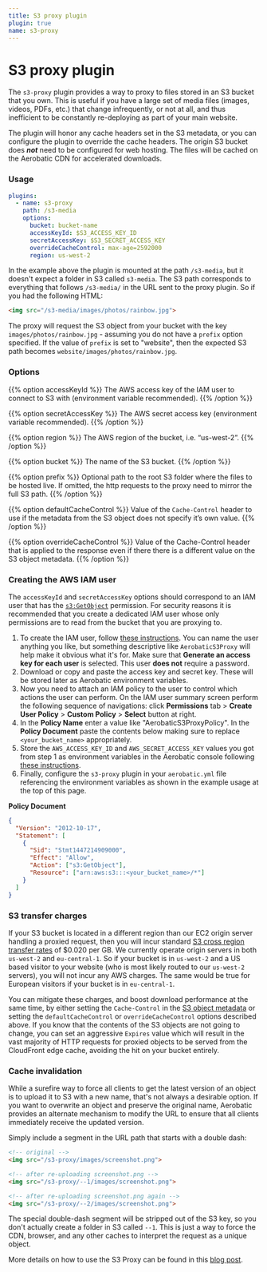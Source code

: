 ```yaml
---
title: S3 proxy plugin
plugin: true
name: s3-proxy
---
```


# S3 proxy plugin

The `s3-proxy` plugin provides a way to proxy to files stored in an S3 bucket that you own. This is useful if you have a large set of media files (images, videos, PDFs, etc.) that change infrequently, or not at all, and thus inefficient to be constantly re-deploying as part of your main website.

The plugin will honor any cache headers set in the S3 metadata, or you can configure the plugin to override the cache headers. The origin S3 bucket does **_not_** need to be configured for web hosting. The files will be cached on the Aerobatic CDN for accelerated downloads.

### Usage

```yaml
plugins:
  - name: s3-proxy
    path: /s3-media
    options:
      bucket: bucket-name
      accessKeyId: $S3_ACCESS_KEY_ID
      secretAccessKey: $S3_SECRET_ACCESS_KEY
      overrideCacheControl: max-age=2592000
      region: us-west-2
```

In the example above the plugin is mounted at the path `/s3-media`, but it doesn't expect a folder in S3 called `s3-media`. The S3 path corresponds to everything that follows `/s3-media/` in the URL sent to the proxy plugin. So if you had the following HTML:

```html
<img src="/s3-media/images/photos/rainbow.jpg">
```

The proxy will request the S3 object from your bucket with the key `images/photos/rainbow.jpg` - assuming you do not have a `prefix` option specified. If the value of `prefix` is set to "website", then the expected S3 path becomes `website/images/photos/rainbow.jpg`.

### Options

{{% option accessKeyId %}}
The AWS access key of the IAM user to connect to S3 with (environment variable recommended).
{{% /option %}}

{{% option secretAccessKey %}}
The AWS secret access key (environment variable recommended).
{{% /option %}}

{{% option region %}}
The AWS region of the bucket, i.e. “us-west-2”.
{{% /option %}}

{{% option bucket %}}
The name of the S3 bucket.
{{% /option %}}

{{% option prefix %}}
Optional path to the root S3 folder where the files to be hosted live. If omitted, the http requests to the proxy need to mirror the full S3 path.
{{% /option %}}

{{% option defaultCacheControl %}}
Value of the `Cache-Control` header to use if the metadata from the S3 object does not specify it’s own value.
{{% /option %}}

{{% option overrideCacheControl %}}
Value of the Cache-Control header that is applied to the response even if there there is a different value on the S3 object metadata.
{{% /option %}}

<a id="create-iam-user"></a>

### Creating the AWS IAM user

The `accessKeyId` and `secretAccessKey` options should correspond to an IAM user that has the [`s3:GetObject`](http://docs.aws.amazon.com/AmazonS3/latest/API/RESTObjectGET.html) permission. For security reasons it is recommended that you create a dedicated IAM user whose only permissions are to read from the bucket that you are proxying to.

1. To create the IAM user, follow [these instructions](http://docs.aws.amazon.com/IAM/latest/UserGuide/id_users_create.html#id_users_create_console). You can name the user anything you like, but something descriptive like `AerobaticS3Proxy` will help make it obvious what it's for. Make sure that **Generate an access key for each user** is selected. This user **does not** require a password.
2. Download or copy and paste the access key and secret key. These will be stored later as Aerobatic environment variables.
3. Now you need to attach an IAM policy to the user to control which actions the user can perform. On the IAM user summary screen perform the following sequence of navigations: click **Permissions** tab > **Create User Policy** > **Custom Policy** > **Select** button at right.
4. In the **Policy Name** enter a value like "AerobaticS3ProxyPolicy". In the **Policy Document** paste the contents below making sure to replace `<your_bucket_name>` appropriately.
5. Store the `AWS_ACCESS_KEY_ID` and `AWS_SECRET_ACCESS_KEY` values you got from step 1 as environment variables in the Aerobatic console following [these instructions](/docs/configuration#environment-variables).
6. Finally, configure the `s3-proxy` plugin in your `aerobatic.yml` file referencing the environment variables as shown in the example usage at the top of this page.

**Policy Document**

```json
{
  "Version": "2012-10-17",
  "Statement": [
    {
      "Sid": "Stmt1447214909000",
      "Effect": "Allow",
      "Action": ["s3:GetObject"],
      "Resource": ["arn:aws:s3:::<your_bucket_name>/*"]
    }
  ]
}
```

<a id="transfer-charges"></a>

### S3 transfer charges

If your S3 bucket is located in a different region than our EC2 origin server handling a proxied request, then you will incur standard [S3 cross region transfer rates](https://aws.amazon.com/s3/pricing/) of $0.020 per GB. We currently operate origin servers in both `us-west-2` and `eu-central-1`. So if your bucket is in `us-west-2` and a US based visitor to your website (who is most likely routed to our `us-west-2` servers), you will not incur any AWS charges. The same would be true for European visitors if your bucket is in `eu-central-1`.

You can mitigate these charges, and boost download performance at the same time, by either setting the `Cache-Control` in the [S3 object metadata](http://docs.aws.amazon.com/AmazonCloudFront/latest/DeveloperGuide/Expiration.html#ExpirationAddingHeadersInS3) or setting the `defaultCacheControl` or `overrideCacheControl` options described above. If you know that the contents of the S3 objects are not going to change, you can set an aggressive `Expires` value which will result in the vast majority of HTTP requests for proxied objects to be served from the CloudFront edge cache, avoiding the hit on your bucket entirely.

### Cache invalidation

While a surefire way to force all clients to get the latest version of an object is to upload it to S3 with a new name, that's not always a desirable option. If you want to overwrite an object and preserve the original name, Aerobatic provides an alternate mechanism to modify the URL to ensure that all clients immediately receive the updated version.

Simply include a segment in the URL path that starts with a double dash:

```html
<!-- original -->
<img src="/s3-proxy/images/screenshot.png">

<!-- after re-uploading screenshot.png -->
<img src="/s3-proxy/--1/images/screenshot.png">

<!-- after re-uploading screenshot.png again -->
<img src="/s3-proxy/--2/images/screenshot.png">
```

The special double-dash segment will be stripped out of the S3 key, so you don't actually create a folder in S3 called `--1`. This is just a way to force the CDN, browser, and any other caches to interpret the request as a unique object.

More details on how to use the S3 Proxy can be found in this [blog post](/blog/faster-website-deployment-with-bitbucket-and-s3/).
